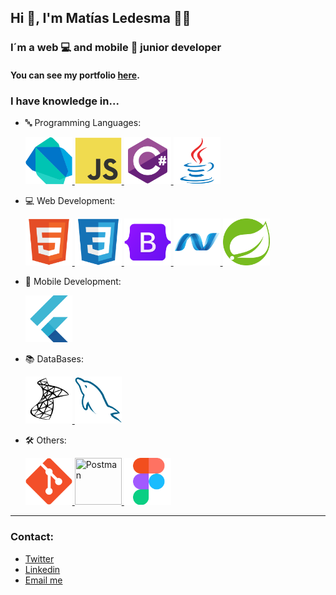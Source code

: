## Hi 👋, I'm Matías Ledesma 👨‍💻
### I´m a web 💻 and mobile 📱 junior developer

#### You can see my portfolio [here][portfolio].

[portfolio]: https://ledesmamatias.github.io/#/

### I have knowledge in...

- 🔤 Programming Languages:
  <p>
  <a href="https://dart.dev" target="_blank">
    <img src="https://github.com/devicons/devicon/blob/master/icons/dart/dart-original.svg" width=75 height=75 title="Dart">
  </a>
  <a href="https://developer.mozilla.org/es/docs/Web/JavaScript" target="_blank">
    <img src="https://github.com/devicons/devicon/blob/master/icons/javascript/javascript-original.svg" width=75 height=75 title="JavaScript">
  </a>
  <a href="https://docs.microsoft.com/en-us/dotnet/csharp/tour-of-csharp/" target="_blank">
    <img src="https://github.com/devicons/devicon/blob/master/icons/csharp/csharp-original.svg" width=75 height=75 title="C#">
  </a>
  <a href="https://www.java.com/es/" target="_blank">
    <img src="https://github.com/devicons/devicon/blob/master/icons/java/java-original.svg" width=75 height=75 title="Java">
  </a>
</p>

- 💻 Web Development:

  <p>
  <a href="https://developer.mozilla.org/es/docs/Web/HTML" target="_blank">
    <img src="https://github.com/devicons/devicon/blob/master/icons/html5/html5-original.svg" width=75 height=75 title="HTML">
  </a>
  <a href="https://developer.mozilla.org/es/docs/Web/CSS" target="_blank">
    <img src="https://github.com/devicons/devicon/blob/master/icons/css3/css3-original.svg" width=75 height=75 title="CSS">
  </a>
  <a href="https://getbootstrap.com" target="_blank">
    <img src="https://github.com/devicons/devicon/blob/master/icons/bootstrap/bootstrap-original.svg" width=75 height=75 title="Bootstrap">
  </a>
  <a href="https://dotnet.microsoft.com/en-us/apps/aspnet" target="_blank">
    <img src="https://github.com/devicons/devicon/blob/master/icons/dot-net/dot-net-original.svg" width=75 height=75 title="Asp.NET">
  </a>
  <a href="https://spring.io" target="_blank">
    <img src="https://github.com/devicons/devicon/blob/master/icons/spring/spring-original.svg" width=75 height=75 title="JSP">
  </a>
</p>

- 📱 Mobile Development:

  <p>
  <a href="https://flutter.dev" target="_blank">
    <img src="https://github.com/devicons/devicon/blob/master/icons/flutter/flutter-original.svg" width=75 height=75 title="Flutter">
  </a> 
</p>

- 📚 DataBases:

  <p>
  <a href="https://www.microsoft.com/es-es/sql-server/sql-server-2019" target="_blank">
    <img src="https://github.com/devicons/devicon/blob/master/icons/microsoftsqlserver/microsoftsqlserver-plain.svg" width=75 height=75 title="SQL Server">
  </a> 
  <a href="https://www.mysql.com" target="_blank">
    <img src="https://github.com/devicons/devicon/blob/master/icons/mysql/mysql-original.svg" width=75 height=75 title="mySQL">
  </a> 
</p>

- 🛠️ Others:

  <p>
  <a href="https://git-scm.com" target="_blank">
    <img src="https://github.com/devicons/devicon/blob/master/icons/git/git-original.svg" width=75 height=75 title="Git">
  </a>
  <a href="https://www.postman.com" target="_blank">
    <img src="https://www.vectorlogo.zone/logos/getpostman/getpostman-icon.svg" width=75 height=75 title="Postman">
  </a> 
  <a href="https://www.figma.com" target="_blank">
    <img src="https://github.com/devicons/devicon/blob/master/icons/figma/figma-original.svg" width=75 height=75 title="Figma">
  </a> 
</p>

---

### Contact:

- [Twitter][Twitter]
- [Linkedin][Linkedin]
- [Email me][Email]

[Twitter]: https://twitter.com/matthiasledes
[Linkedin]: https://www.linkedin.com/in/matias-ledesma-399314174/
[Email]: https://mail.google.com/mail/u/0/?fs=1&to=codebymat@gmail.com&tf=cm

<!---
LedesmaMatias/LedesmaMatias is a ✨ special ✨ repository because its `README.md` (this file) appears on your GitHub profile.
You can click the Preview link to take a look at your changes.
--->
